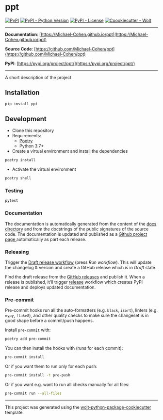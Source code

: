 # ppt

[![PyPI](https://img.shields.io/pypi/v/ppt?style=flat-square)](https://pypi.python.org/pypi/ppt/)
[![PyPI - Python Version](https://img.shields.io/pypi/pyversions/ppt?style=flat-square)](https://pypi.python.org/pypi/ppt/)
[![PyPI - License](https://img.shields.io/pypi/l/ppt?style=flat-square)](https://pypi.python.org/pypi/ppt/)
[![Coookiecutter - Wolt](https://img.shields.io/badge/cookiecutter-Wolt-00c2e8?style=flat-square&logo=cookiecutter&logoColor=D4AA00&link=https://github.com/woltapp/wolt-python-package-cookiecutter)](https://github.com/woltapp/wolt-python-package-cookiecutter)


---

**Documentation**: [https://Michael-Cohen.github.io/ppt](https://Michael-Cohen.github.io/ppt)

**Source Code**: [https://github.com/Michael-Cohen/ppt](https://github.com/Michael-Cohen/ppt)

**PyPI**: [https://pypi.org/project/ppt/](https://pypi.org/project/ppt/)

---

A short description of the project

## Installation

```sh
pip install ppt
```

## Development

* Clone this repository
* Requirements:
  * [Poetry](https://python-poetry.org/)
  * Python 3.7+
* Create a virtual environment and install the dependencies

```sh
poetry install
```

* Activate the virtual environment

```sh
poetry shell
```

### Testing

```sh
pytest
```

### Documentation

The documentation is automatically generated from the content of the [docs directory](./docs) and from the docstrings
 of the public signatures of the source code. The documentation is updated and published as a [Github project page
 ](https://pages.github.com/) automatically as part each release.

### Releasing

Trigger the [Draft release workflow](https://github.com/Michael-Cohen/ppt/actions/workflows/draft_release.yml)
(press _Run workflow_). This will update the changelog & version and create a GitHub release which is in _Draft_ state.

Find the draft release from the
[GitHub releases](https://github.com/Michael-Cohen/ppt/releases) and publish it. When
 a release is published, it'll trigger [release](https://github.com/Michael-Cohen/ppt/blob/master/.github/workflows/release.yml) workflow which creates PyPI
 release and deploys updated documentation.

### Pre-commit

Pre-commit hooks run all the auto-formatters (e.g. `black`, `isort`), linters (e.g. `mypy`, `flake8`), and other quality
 checks to make sure the changeset is in good shape before a commit/push happens.

Install `pre-commit` with:
```sh
poetry add pre-commit
```


You can then install the hooks with (runs for each commit):

```sh
pre-commit install
```

Or if you want them to run only for each push:

```sh
pre-commit install -t pre-push
```

Or if you want e.g. want to run all checks manually for all files:

```sh
pre-commit run --all-files
```

---

This project was generated using the [wolt-python-package-cookiecutter](https://github.com/woltapp/wolt-python-package-cookiecutter) template.
